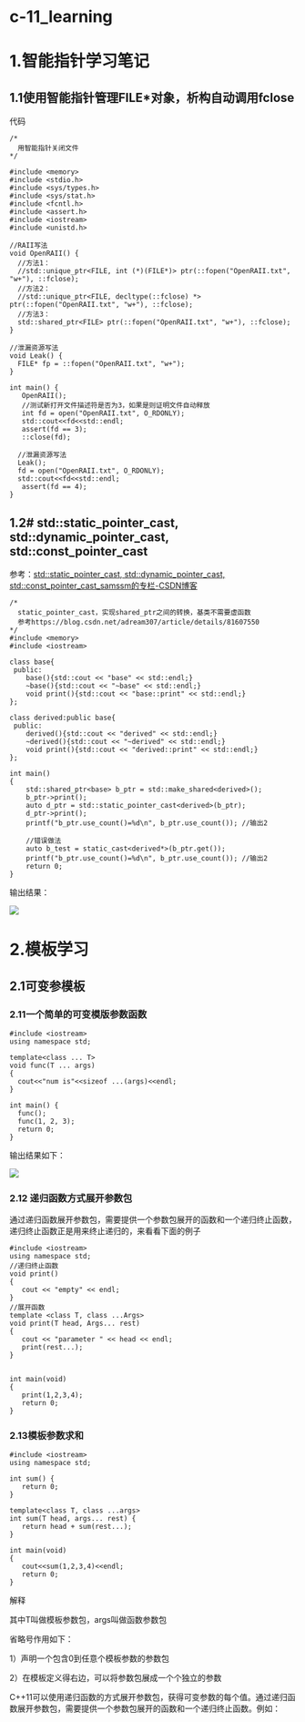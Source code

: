 # c-11_learning

# 1.智能指针学习笔记

## 1.1使用智能指针管理FILE*对象，析构自动调用fclose

代码

```以下三种定义智能指针的方法皆可成功释放FILE资源
/*
  用智能指针关闭文件
*/

#include <memory>
#include <stdio.h>
#include <sys/types.h>
#include <sys/stat.h>
#include <fcntl.h>
#include <assert.h>
#include <iostream>
#include <unistd.h>

//RAII写法
void OpenRAII() {
  //方法1：
  //std::unique_ptr<FILE, int (*)(FILE*)> ptr(::fopen("OpenRAII.txt", "w+"), ::fclose);
  //方法2：
  //std::unique_ptr<FILE, decltype(::fclose) *> ptr(::fopen("OpenRAII.txt", "w+"), ::fclose);
  //方法3：
  std::shared_ptr<FILE> ptr(::fopen("OpenRAII.txt", "w+"), ::fclose);
}

//泄漏资源写法
void Leak() {
  FILE* fp = ::fopen("OpenRAII.txt", "w+");
}

int main() {
   OpenRAII();
   //测试新打开文件描述符是否为3，如果是则证明文件自动释放
   int fd = open("OpenRAII.txt", O_RDONLY);
   std::cout<<fd<<std::endl;
   assert(fd == 3);
   ::close(fd);

  //泄漏资源写法
  Leak(); 
  fd = open("OpenRAII.txt", O_RDONLY);
  std::cout<<fd<<std::endl;
   assert(fd == 4);
}
```

## 1.2# std::static_pointer_cast, std::dynamic_pointer_cast, std::const_pointer_cast

参考：[std::static_pointer_cast, std::dynamic_pointer_cast, std::const_pointer_cast_samssm的专栏-CSDN博客](https://blog.csdn.net/samssm/article/details/37084957)

```
/*
  static_pointer_cast，实现shared_ptr之间的转换，基类不需要虚函数
  参考https://blog.csdn.net/adream307/article/details/81607550
*/
#include <memory>
#include <iostream>
 
class base{
 public:
    base(){std::cout << "base" << std::endl;}
    ~base(){std::cout << "~base" << std::endl;}
    void print(){std::cout << "base::print" << std::endl;}
};
 
class derived:public base{
 public:
    derived(){std::cout << "derived" << std::endl;}
    ~derived(){std::cout << "~derived" << std::endl;}
    void print(){std::cout << "derived::print" << std::endl;}
};
 
int main()
{
    std::shared_ptr<base> b_ptr = std::make_shared<derived>();
    b_ptr->print();
    auto d_ptr = std::static_pointer_cast<derived>(b_ptr);
    d_ptr->print();
    printf("b_ptr.use_count()=%d\n", b_ptr.use_count()); //输出2

    //错误做法
    auto b_test = static_cast<derived*>(b_ptr.get());
    printf("b_ptr.use_count()=%d\n", b_ptr.use_count()); //输出2
    return 0;
}
```

输出结果：

![](/Users/chen/Library/Application%20Support/marktext/images/2020-09-23-14-24-12-image.png)

# 2.模板学习

## 2.1可变参模板

### 2.11一个简单的可变模版参数函数

```
#include <iostream>
using namespace std;

template<class ... T>
void func(T ... args)
{
  cout<<"num is"<<sizeof ...(args)<<endl;
}

int main() {
  func();
  func(1, 2, 3);
  return 0;
}
```

输出结果如下：

![](/Users/chen/Library/Application%20Support/marktext/images/2020-08-20-09-45-03-image.png)

### 2.12 递归函数方式展开参数包

通过递归函数展开参数包，需要提供一个参数包展开的函数和一个递归终止函数，递归终止函数正是用来终止递归的，来看看下面的例子

```
#include <iostream>
using namespace std;
//递归终止函数
void print()
{
   cout << "empty" << endl;
}
//展开函数
template <class T, class ...Args>
void print(T head, Args... rest)
{
   cout << "parameter " << head << endl;
   print(rest...);
}


int main(void)
{
   print(1,2,3,4);
   return 0;
}
```

### 2.13模板参数求和

```
#include <iostream>
using namespace std;

int sum() {
   return 0;
}

template<class T, class ...args>
int sum(T head, args... rest) {
   return head + sum(rest...);
}

int main(void)
{
   cout<<sum(1,2,3,4)<<endl;
   return 0;
}
```

解释

其中T叫做模板参数包，args叫做函数参数包

省略号作用如下：

1）声明一个包含0到任意个模板参数的参数包

2）在模板定义得右边，可以将参数包展成一个个独立的参数

C++11可以使用递归函数的方式展开参数包，获得可变参数的每个值。通过递归函数展开参数包，需要提供一个参数包展开的函数和一个递归终止函数。例如：
